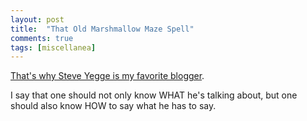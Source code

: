 ```yaml
---
layout: post
title:  "That Old Marshmallow Maze Spell"
comments: true
tags: [miscellanea]
---
```



[That's why Steve Yegge is my favorite blogger](http://steve-yegge.blogspot.com/2007/06/that-old-marshmallow-maze-spell.html).



I say that one should not only know WHAT he's talking about, but one should also know HOW to say what he has to say.

